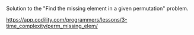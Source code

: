 
Solution to the "Find the missing element in a given permutation" problem.

https://app.codility.com/programmers/lessons/3-time_complexity/perm_missing_elem/


